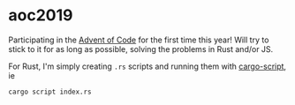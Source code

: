 # aoc2019

Participating in the [Advent of Code](https://adventofcode.com/2019) for the first time this year! Will try to stick to it for as long as possible, solving the problems in Rust and/or JS.


For Rust, I'm simply creating `.rs` scripts and running them with [cargo-script](https://github.com/DanielKeep/cargo-script), ie

```
cargo script index.rs
```
